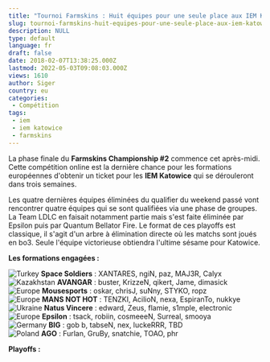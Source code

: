 ```yaml
---
title: "Tournoi Farmskins : Huit équipes pour une seule place aux IEM Katowice"
slug: tournoi-farmskins-huit-equipes-pour-une-seule-place-aux-iem-katowice
description: NULL
type: default
language: fr
draft: false
date: 2018-02-07T13:38:25.000Z
lastmod: 2022-05-03T09:08:03.000Z
views: 1610
author: Siger
country: eu
categories:
 - Compétition
tags:
 - iem
 - iem katowice
 - farmskins
---
```

La phase finale du **Farmskins Championship #2** commence cet après-midi. Cette compétition online est la dernière chance pour les formations européennes d'obtenir un ticket pour les **IEM Katowice** qui se dérouleront dans trois semaines. 

Les quatre dernières équipes éliminées du qualifier du weekend passé vont rencontrer quatre équipes qui se sont qualifiées via une phase de groupes. La Team LDLC en faisait notamment partie mais s'est faite éliminée par Epsilon puis par Quantum Bellator Fire. Le format de ces playoffs est classique, il s'agit d'un arbre à élimination directe où les matchs sont joués en bo3\. Seule l'équipe victorieuse obtiendra l'ultime sésame pour Katowice.  
  
**Les formations engagées :**

![Turkey](/images/countries/tr.svg)⁠ **Space Soldiers** : XANTARES, ngiN, paz, MAJ3R, Calyx  
![Kazakhstan](/images/countries/kz.svg)⁠ **AVANGAR** : buster, KrizzeN, qikert, Jame, dimasick  
![Europe](/images/countries/eu.svg)⁠ **Mousesports** : oskar, chrisJ, suNny, STYKO, ropz  
![Europe](/images/countries/eu.svg)⁠ **MANS NOT HOT** : TENZKI, AcilioN, nexa, EspiranTo, nukkye  
![Ukraine](/images/countries/ua.svg)⁠ **Natus Vincere** : edward, Zeus, flamie, s1mple, electronic  
![Europe](/images/countries/eu.svg)⁠ **Epsilon** : tsack, robiin, cosmeeeN, Surreal, smooya  
![Germany](/images/countries/de.svg)⁠ **BIG** : gob b, tabseN, nex, luckeRRR, TBD  
![Poland](/images/countries/pl.svg)⁠ **AGO** : Furlan, GruBy, snatchie, TOAO, phr

**Playoffs :** 

